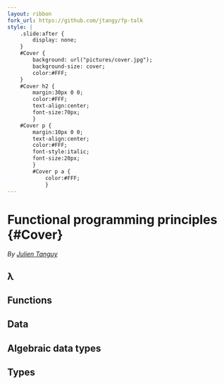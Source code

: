 ```yaml
---
layout: ribbon
fork_url: https://github.com/jtangy/fp-talk
style: |
    .slide:after {
        display: none;
    }
    #Cover {
        background: url("pictures/cover.jpg");
        background-size: cover;
        color:#FFF;
    }
    #Cover h2 {
        margin:30px 0 0;
        color:#FFF;
        text-align:center;
        font-size:70px;
        }
    #Cover p {
        margin:10px 0 0;
        text-align:center;
        color:#FFF;
        font-style:italic;
        font-size:20px;
        }
        #Cover p a {
            color:#FFF;
            }
---
```


# Functional programming principles {#Cover}

*By [Julien Tanguy](http://twitter.com/jutanguy)*
<!-- cover by Paul Emmeth, http://feelgrafix.com/850223-math-wallpaper.html -->

## **λ**

## **Functions**

## **Data**

## **Algebraic data types**

## **Types**


